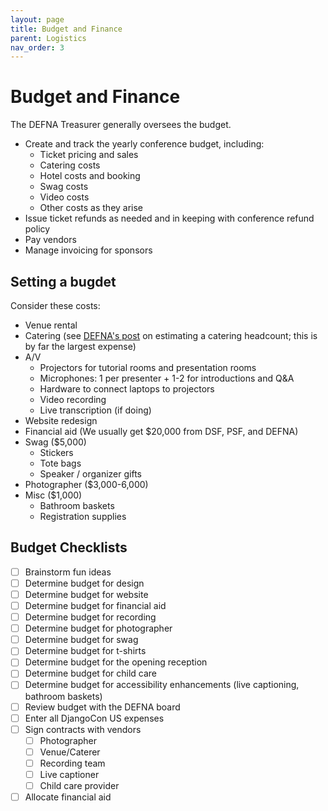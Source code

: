 ```yaml
---
layout: page
title: Budget and Finance
parent: Logistics
nav_order: 3
---
```


# Budget and Finance

The DEFNA Treasurer generally oversees the budget. 

- Create and track the yearly conference budget, including: 
    - Ticket pricing and sales 
    - Catering costs 
    - Hotel costs and booking 
    - Swag costs 
    - Video costs 
    - Other costs as they arise 
- Issue ticket refunds as needed and in keeping with conference refund policy 
- Pay vendors 
- Manage invoicing for sponsors 

## Setting a bugdet

Consider these costs: 

- Venue rental 
- Catering (see [DEFNA's post](https://www.defna.org/announcements/2017/7/25/the-joys-of-catering-part-1-tickets-sold-does-not-equal-catering-count) on estimating a catering headcount; this is by far the largest expense)
- A/V 
  - Projectors for tutorial rooms and presentation rooms 
  - Microphones: 1 per presenter + 1-2 for introductions and Q&A 
  - Hardware to connect laptops to projectors 
  - Video recording 
  - Live transcription (if doing) 
- Website redesign 
- Financial aid (We usually get $20,000 from DSF, PSF, and DEFNA)
- Swag ($5,000)
  - Stickers 
  - Tote bags 
  - Speaker / organizer gifts 
- Photographer ($3,000-6,000)
- Misc ($1,000)
  - Bathroom baskets 
  - Registration supplies 

## Budget Checklists

- [ ] Brainstorm fun ideas
- [ ] Determine budget for design
- [ ] Determine budget for website
- [ ] Determine budget for financial aid
- [ ] Determine budget for recording 
- [ ] Determine budget for photographer
- [ ] Determine budget for swag
- [ ] Determine budget for t-shirts
- [ ] Determine budget for the opening reception
- [ ] Determine budget for child care 
- [ ] Determine budget for accessibility enhancements (live captioning, bathroom baskets) 
- [ ] Review budget with the DEFNA board
- [ ] Enter all DjangoCon US expenses
- [ ] Sign contracts with vendors 
  - [ ] Photographer 
  - [ ] Venue/Caterer 
  - [ ] Recording team 
  - [ ] Live captioner 
  - [ ] Child care provider 
- [ ] Allocate financial aid 
